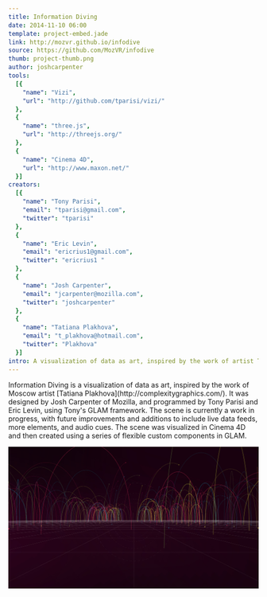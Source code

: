 ```yaml
---
title: Information Diving
date: 2014-11-10 06:00
template: project-embed.jade
link: http://mozvr.github.io/infodive
source: https://github.com/MozVR/infodive
thumb: project-thumb.png
author: joshcarpenter
tools:
  [{
    "name": "Vizi",
    "url": "http://github.com/tparisi/vizi/"
  },
  {
    "name": "three.js",
    "url": "http://threejs.org/"
  },
  {
    "name": "Cinema 4D",
    "url": "http://www.maxon.net/"
  }]
creators:
  [{
    "name": "Tony Parisi",
    "email": "tparisi@gmail.com",
    "twitter": "tparisi"
  },
  {
    "name": "Eric Levin",
    "email": "ericrius1@gmail.com",
    "twitter": "ericrius1 "
  },
  {
    "name": "Josh Carpenter",
    "email": "jcarpenter@mozilla.com",
    "twitter": "joshcarpenter"
  },
  {
    "name": "Tatiana Plakhova",
    "email": "t_plakhova@hotmail.com",
    "twitter": "Plakhova"
  }]
intro: A visualization of data as art, inspired by the work of artist Tatiana Plakhova and built using the Vizi framework.
---
```


<p class="intro h2">Information Diving is a visualization of data as art, inspired by the work of Moscow artist [Tatiana Plakhova](http://complexitygraphics.com/). It was designed by Josh Carpenter of Mozilla, and programmed by Tony Parisi and Eric Levin, using Tony's GLAM framework. The scene is currently a work in progress, with future improvements and additions to include live data feeds, more elements, and audio cues. The scene was visualized in Cinema 4D and then created using a series of flexible custom components in GLAM.</p>

![Screenshot of Information Diving](infodive-1.jpg)
